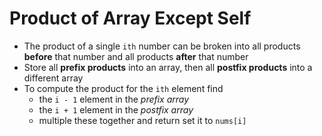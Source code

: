 # Product of Array Except Self
* The product of a single `ith` number can be broken into all products **before** that number and all products **after** that number 
* Store all **prefix products** into an array, then all **postfix products** into a different array 
* To compute the product for the `ith` element find 
	*  the `i - 1` element in the *prefix array* 
	*  the `i + 1` element in the *postfix array*
	*  multiple these together and return set it to `nums[i]`
